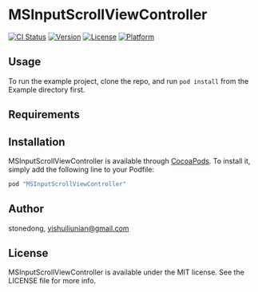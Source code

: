 # MSInputScrollViewController

[![CI Status](http://img.shields.io/travis/stonedong/MSInputScrollViewController.svg?style=flat)](https://travis-ci.org/stonedong/MSInputScrollViewController)
[![Version](https://img.shields.io/cocoapods/v/MSInputScrollViewController.svg?style=flat)](http://cocoapods.org/pods/MSInputScrollViewController)
[![License](https://img.shields.io/cocoapods/l/MSInputScrollViewController.svg?style=flat)](http://cocoapods.org/pods/MSInputScrollViewController)
[![Platform](https://img.shields.io/cocoapods/p/MSInputScrollViewController.svg?style=flat)](http://cocoapods.org/pods/MSInputScrollViewController)

## Usage

To run the example project, clone the repo, and run `pod install` from the Example directory first.

## Requirements

## Installation

MSInputScrollViewController is available through [CocoaPods](http://cocoapods.org). To install
it, simply add the following line to your Podfile:

```ruby
pod "MSInputScrollViewController"
```

## Author

stonedong, yishuiliunian@gmail.com

## License

MSInputScrollViewController is available under the MIT license. See the LICENSE file for more info.
